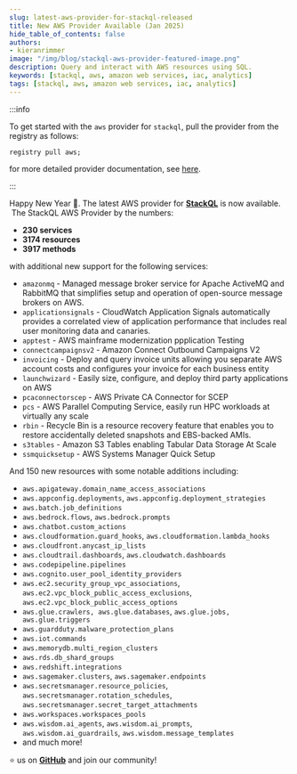 ```yaml
---
slug: latest-aws-provider-for-stackql-released
title: New AWS Provider Available (Jan 2025)
hide_table_of_contents: false
authors:  
- kieranrimmer
image: "/img/blog/stackql-aws-provider-featured-image.png"
description: Query and interact with AWS resources using SQL.
keywords: [stackql, aws, amazon web services, iac, analytics]
tags: [stackql, aws, amazon web services, iac, analytics]
---
```


:::info

To get started with the `aws` provider for `stackql`, pull the provider from the registry as follows:  

```
registry pull aws;
```

for more detailed provider documentation, see [here](https://aws.stackql.io/providers/aws/).

:::

Happy New Year 🎉.  The latest AWS provider for [__StackQL__](https://github.com/stackql/stackql) is now available.  The StackQL AWS Provider by the numbers:

- __230 services__
- __3174 resources__
- __3917 methods__

with additional new support for the following services:

- `amazonmq` - Managed message broker service for Apache ActiveMQ and RabbitMQ that simplifies setup and operation of open-source message brokers on AWS.
- `applicationsignals` - CloudWatch Application Signals automatically provides a correlated view of application performance that includes real user monitoring data and canaries.
- `apptest` - AWS mainframe modernization ppplication Testing
- `connectcampaignsv2` - Amazon Connect Outbound Campaigns V2
- `invoicing` - Deploy and query invoice units allowing you separate AWS account costs and configures your invoice for each business entity
- `launchwizard` - Easily size, configure, and deploy third party applications on AWS
- `pcaconnectorscep` - AWS Private CA Connector for SCEP
- `pcs` - AWS Parallel Computing Service, easily run HPC workloads at virtually any scale
- `rbin` - Recycle Bin is a resource recovery feature that enables you to restore accidentally deleted snapshots and EBS-backed AMIs. 
- `s3tables` - Amazon S3 Tables enabling Tabular Data Storage At Scale
- `ssmquicksetup` - AWS Systems Manager Quick Setup

And 150 new resources with some notable additions including:

- `aws.apigateway.domain_name_access_associations`
- `aws.appconfig.deployments`, `aws.appconfig.deployment_strategies`
- `aws.batch.job_definitions`
- `aws.bedrock.flows`, `aws.bedrock.prompts`
- `aws.chatbot.custom_actions`
- `aws.cloudformation.guard_hooks`, `aws.cloudformation.lambda_hooks`
- `aws.cloudfront.anycast_ip_lists`
- `aws.cloudtrail.dashboards`, `aws.cloudwatch.dashboards`
- `aws.codepipeline.pipelines`
- `aws.cognito.user_pool_identity_providers`
- `aws.ec2.security_group_vpc_associations`, `aws.ec2.vpc_block_public_access_exclusions`, `aws.ec2.vpc_block_public_access_options`
- `aws.glue.crawlers, aws.glue.databases`, `aws.glue.jobs, aws.glue.triggers`
- `aws.guardduty.malware_protection_plans`
- `aws.iot.commands`
- `aws.memorydb.multi_region_clusters`
- `aws.rds.db_shard_groups`
- `aws.redshift.integrations`
- `aws.sagemaker.clusters`, `aws.sagemaker.endpoints`
- `aws.secretsmanager.resource_policies`, `aws.secretsmanager.rotation_schedules`, `aws.secretsmanager.secret_target_attachments`
- `aws.workspaces.workspaces_pools`
- `aws.wisdom.ai_agents`, `aws.wisdom.ai_prompts`, `aws.wisdom.ai_guardrails`, `aws.wisdom.message_templates`
- and much more!

⭐ us on [__GitHub__](https://github.com/stackql/stackql) and join our community!